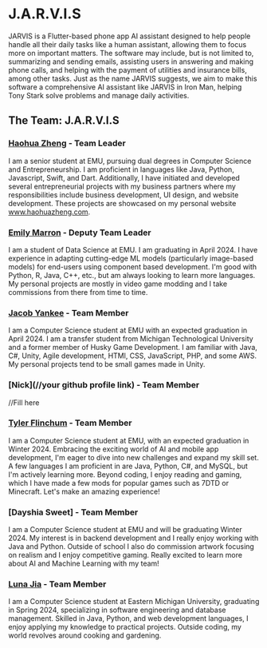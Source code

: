 # J.A.R.V.I.S
JARVIS is a Flutter-based phone app AI assistant designed to help people handle all their daily tasks like a human assistant, allowing them to focus more on important matters. The software may include, but is not limited to, summarizing and sending emails, assisting users in answering and making phone calls, and helping with the payment of utilities and insurance bills, among other tasks. Just as the name JARVIS suggests, we aim to make this software a comprehensive AI assistant like JARVIS in Iron Man, helping Tony Stark solve problems and manage daily activities.

## The Team: J.A.R.V.I.S

### [Haohua Zheng](https://github.com/haohuazheng3) - Team Leader

I am a senior student at EMU, pursuing dual degrees in Computer Science and Entrepreneurship. I am proficient in languages like Java, Python, Javascript, Swift, and Dart. Additionally, I have initiated and developed several entrepreneurial projects with my business partners where my responsibilities include business development, UI design, and website development. These projects are showcased on my personal website www.haohuazheng.com.

### [Emily Marron](https://github.com/emarron) - Deputy Team Leader

I am a student of Data Science at EMU. I am graduating in April 2024. I have experience in adapting cutting-edge ML models (particularly image-based models) for end-users using component based development. I'm good with Python, R, Java, C++, etc., but am always looking to learn more languages. My personal projects are mostly in video game modding and I take commissions from there from time to time.

### [Jacob Yankee](https://github.com/JacobYankee) - Team Member

I am a Computer Science student at EMU with an expected graduation in April 2024. I am a transfer student from Michigan Technological University and a former member of Husky Game Development. I am familiar with Java, C#, Unity, Agile development, HTMl, CSS, JavaScript, PHP, and some AWS. My personal projects tend to be small games made in Unity.

### [Nick](//your github profile link) - Team Member

//Fill here

### [Tyler Flinchum](https://github.com/TFlinchu) - Team Member

I am a Computer Science student at EMU, with an expected graduation in Winter 2024. Embracing the exciting world of AI and mobile app development, I'm eager to dive into new challenges and expand my skill set. A few languages I am proficient in are  Java, Python, C#, and MySQL, but I'm actively learning more. Beyond coding, I enjoy reading and gaming, which I have made a few mods for popular games such as 7DTD or Minecraft. Let's make an amazing experience!

### [Dayshia Sweet] - Team Member

I am a Computer Science student at EMU and will be graduating Winter 2024. My interest is in backend development and I really enjoy working with Java and Python. Outside of school I also do commission artwork focusing on realism and I enjoy competitive gaming. Really excited to learn more about AI and Machine Learning with my team!

### [Luna Jia](https://github.com/Luna-Jia) - Team Member

I am a Computer Science student at Eastern Michigan University, graduating in Spring 2024, specializing in software engineering and database management. Skilled in Java, Python, and web development languages, I enjoy applying my knowledge to practical projects. Outside coding, my world revolves around cooking and gardening.
